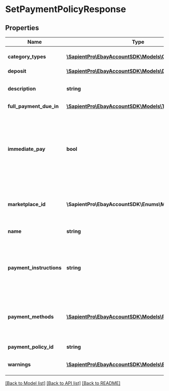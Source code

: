 # SetPaymentPolicyResponse

## Properties
| Name                     | Type                                                                      | Description                                                                                                                                                                                                                                                                                                                                                                                                                                                                                                                                                                                                                                                                                                                                                                                                                                                           | Notes      |
|--------------------------|---------------------------------------------------------------------------|-----------------------------------------------------------------------------------------------------------------------------------------------------------------------------------------------------------------------------------------------------------------------------------------------------------------------------------------------------------------------------------------------------------------------------------------------------------------------------------------------------------------------------------------------------------------------------------------------------------------------------------------------------------------------------------------------------------------------------------------------------------------------------------------------------------------------------------------------------------------------|------------|
| **category_types**       | [**\SapientPro\EbayAccountSDK\Models\CategoryType[]**](CategoryType.md)   | This container indicates whether the payment business policy applies to motor vehicle listings, or if it applies to non-motor vehicle listings.                                                                                                                                                                                                                                                                                                                                                                                                                                                                                                                                                                                                                                                                                                                       | [optional] |
| **deposit**              | [**\SapientPro\EbayAccountSDK\Models\Deposit**](Deposit.md)               |                                                                                                                                                                                                                                                                                                                                                                                                                                                                                                                                                                                                                                                                                                                                                                                                                                                                       | [optional] |
| **description**          | **string**                                                                | A seller-defined description of the payment business policy. This description is only for the seller&#x27;s use, and is not exposed on any eBay pages. This field is returned if set for the policy. &lt;br/&gt;&lt;br/&gt;&lt;b&gt;Max length&lt;/b&gt;: 250                                                                                                                                                                                                                                                                                                                                                                                                                                                                                                                                                                                                         | [optional] |
| **full_payment_due_in**  | [**\SapientPro\EbayAccountSDK\Models\TimeDuration**](TimeDuration.md)     |                                                                                                                                                                                                                                                                                                                                                                                                                                                                                                                                                                                                                                                                                                                                                                                                                                                                       | [optional] |
| **immediate_pay**        | **bool**                                                                  | The value returned in this field will reflect the value set by the seller in the &lt;b&gt;immediatePay&lt;/b&gt; request field. A value of &lt;code&gt;true&lt;/code&gt; indicates that immediate payment is required from the buyer for: &lt;ul&gt;&lt;li&gt;A fixed-price item&lt;/li&gt;&lt;li&gt;An auction item where the buyer is using the &#x27;Buy it Now&#x27; option&lt;/li&gt;&lt;li&gt;A deposit for a motor vehicle listing&lt;/li&gt;&lt;/ul&gt;&lt;br /&gt;It is possible for the seller to set this field as &lt;code&gt;true&lt;/code&gt; in the payment business policy, but it will not apply in some scenarios. For example, immediate payment is not applicable for auction listings that have a winning bidder, for buyer purchases that involve the Best Offer feature, or for transactions that happen offline between the buyer and seller. | [optional] |
| **marketplace_id**       | **\SapientPro\EbayAccountSDK\Enums\MarketplaceIdEnum**                    | The ID of the eBay marketplace to which this payment business policy applies. For implementation help, refer to &lt;a href&#x3D;&#x27;https://developer.ebay.com/api-docs/sell/account/types/ba:MarketplaceIdEnum&#x27;&gt;eBay API documentation&lt;/a&gt;                                                                                                                                                                                                                                                                                                                                                                                                                                                                                                                                                                                                           | [optional] |
| **name**                 | **string**                                                                | A seller-defined name for this payment business policy. Names must be unique for policies assigned to the same marketplace.&lt;br /&gt;&lt;br /&gt;&lt;b&gt;Max length:&lt;/b&gt; 64                                                                                                                                                                                                                                                                                                                                                                                                                                                                                                                                                                                                                                                                                  | [optional] |
| **payment_instructions** | **string**                                                                | &lt;p class&#x3D;\&quot;tablenote\&quot;&gt;&lt;b&gt;Note:&lt;/b&gt; NO LONGER SUPPORTED. Although this field may be returned for some older payment business policies, payment instructions are no longer supported by payment business policies. If this field is returned, it can be ignored and these payment instructions will not appear in any listings that use the corresponding business policy.&lt;/p&gt;A free-form string field that allows sellers to add detailed payment instructions to their listings.                                                                                                                                                                                                                                                                                                                                              | [optional] |
| **payment_methods**      | [**\SapientPro\EbayAccountSDK\Models\PaymentMethod[]**](PaymentMethod.md) | This array shows the available payment methods that the seller has set for the payment business policy.&lt;br /&gt;&lt;br /&gt;Sellers do not have to specify any electronic payment methods for listings, so this array will often be returned empty unless the payment business policy is intended for motor vehicle listings or other items in categories where offline payments are required or supported.                                                                                                                                                                                                                                                                                                                                                                                                                                                        | [optional] |
| **payment_policy_id**    | **string**                                                                | A unique eBay-assigned ID for a payment business policy. This ID is generated when the policy is created.                                                                                                                                                                                                                                                                                                                                                                                                                                                                                                                                                                                                                                                                                                                                                             | [optional] |
| **warnings**             | [**\SapientPro\EbayAccountSDK\Models\Error[]**](Error.md)                 | An array of one or more errors or warnings that were generated during the processing of the request. If there were no issues with the request, this array will return empty.                                                                                                                                                                                                                                                                                                                                                                                                                                                                                                                                                                                                                                                                                          | [optional] |

[[Back to Model list]](../../README.md#documentation-for-models) [[Back to API list]](../../README.md#documentation-for-api-endpoints) [[Back to README]](../../README.md)

